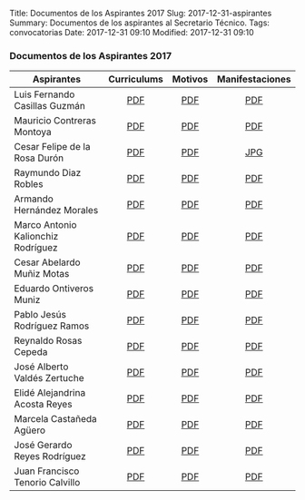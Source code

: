 Title: Documentos de los Aspirantes 2017
Slug: 2017-12-31-aspirantes
Summary: Documentos de los aspirantes al Secretario Técnico.
Tags: convocatorias
Date: 2017-12-31 09:10
Modified: 2017-12-31 09:10


### Documentos de los Aspirantes 2017

Aspirantes                         | Curriculums                     | Motivos                      | Manifestaciones
-----------------------------------|:-------------------------------:|:----------------------------:|:-------------------------------:
Luis Fernando Casillas Guzmán      | [PDF](curriculum-2017-lfcg.pdf) | [PDF](motivos-2017-lfcg.pdf) | [PDF](manifestaciones-2017-lfcg.pdf)
Mauricio Contreras Montoya         | [PDF](curriculum-2017-mcm.pdf)  | [PDF](motivos-2017-mcm.pdf)  | [PDF](manifestaciones-2017-mcm.pdf)
Cesar Felipe de la Rosa Durón      | [PDF](curriculum-2017-cfrd.pdf) | [PDF](motivos-2017-cfrd.pdf) | [JPG](manifestaciones-2017-cfrd.jpg)
Raymundo Diaz Robles               | [PDF](curriculum-2017-rdr.pdf)  | [PDF](motivos-2017-rdr.pdf)  | [PDF](manifestaciones-2017-rdr.pdf)
Armando Hernández Morales          | [PDF](curriculum-2017-ahm.pdf)  | [PDF](motivos-2017-ahm.pdf)  | [PDF](manifestaciones-2017-ahm.pdf)
Marco Antonio Kalionchiz Rodríguez | [PDF](curriculum-2017-makr.pdf) | [PDF](motivos-2017-makr.pdf) | [PDF](manifestaciones-2017-makr.pdf)
Cesar Abelardo Muñiz Motas         | [PDF](curriculum-2017-camm.pdf) | [PDF](motivos-2017-camm.pdf) | [PDF](manifestaciones-2017-camm.pdf)
Eduardo Ontiveros Muniz            | [PDF](curriculum-2017-eom.pdf)  | [PDF](motivos-2017-eom.pdf)  | [PDF](manifestaciones-2017-eom.pdf)
Pablo Jesús Rodríguez Ramos        | [PDF](curriculum-2017-pjrr.pdf) | [PDF](motivos-2017-pjrr.pdf) | [PDF](manifestaciones-2017-pjrr.pdf)
Reynaldo Rosas Cepeda              | [PDF](curriculum-2017-rrc.pdf)  | [PDF](motivos-2017-rrc.pdf)  | [PDF](manifestaciones-2017-rrc.pdf)
José Alberto Valdés Zertuche       | [PDF](curriculum-2017-javz.pdf) | [PDF](motivos-2017-javz.pdf) | [PDF](manifestaciones-2017-javz.pdf)
Elidé Alejandrina Acosta Reyes     | [PDF](curriculum-2017-eaar.pdf) | [PDF](motivos-2017-eaar.pdf) | [PDF](manifestaciones-2017-eaar.pdf)
Marcela Castañeda Agüero           | [PDF](curriculum-2017-mca.pdf)  | [PDF](motivos-2017-mca.pdf)  | [PDF](manifestaciones-2017-mca.pdf)
José Gerardo Reyes Rodríguez       | [PDF](curriculum-2017-jgrr.pdf) | [PDF](motivos-2017-jgrr.pdf) | [PDF](manifestaciones-2017-jgrr.pdf)
Juan Francisco Tenorio Calvillo    | [PDF](curriculum-2017-jftc.pdf) | [PDF](motivos-2017-jftc.pdf) | [PDF](manifestaciones-2017-jftc.pdf)
